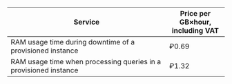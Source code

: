 | Service | Price per GB×hour, <br>including VAT |
| ---- | ---- |
| RAM usage time during downtime of a provisioned instance | ₽0.69 |
| RAM usage time when processing queries in a provisioned instance | ₽1.32 |
